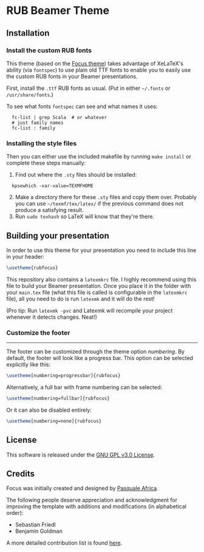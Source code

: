 # RUB Beamer Theme

## Installation

### Install the custom RUB fonts

This theme (based on the [Focus theme][1]) takes advantage of XeLaTeX's ability (via `fontspec`) to use plain old TTF fonts to enable you to easily use the custom RUB fonts in your Beamer presentations.

First, install the `.ttf` RUB fonts as usual. (Put in either `~/.fonts` or `/usr/share/fonts`.)

To see what fonts `fontspec` can see and what names it uses:
```shell
  fc-list | grep Scala  # or whatever
  # just family names
  fc-list : family
```

### Installing the style files
Then you can either use the included makefile by running `make install` or complete these steps manually:

1. Find out where the `.sty` files should be installed:
```shell
  kpsewhich -var-value=TEXMFHOME
```
2. Make a directory there for these `.sty` files and copy them over. Probably you can use `~/texmf/tex/latex/` if the previous command does not produce a satisfying result.
3. Run `sudo texhash` so LaTeX will know that they're there.


## Building your presentation

In order to use this theme for your presentation you need to include this line in your header:
```latex
\usetheme{rubfocus}
```

This repository also contains a `latexmkrc` file. I highly recommend using this file to build your Beamer presentation. Once you place it in the folder with your `main.tex` file (what this file is called is configurable in the `latexmkrc` file), all you need to do is run `latexmk` and it will do the rest!

(Pro tip: Run `latexmk -pvc` and Latexmk will recompile your project whenever it detects changes. Neat!)

[1]: https://github.com/elauksap/focus-beamertheme


### Customize the footer
----------------------
The footer can be customized through the theme option _numbering_. By default, the footer will look like a progress bar. This option can be selected explicitly like this:
```latex
\usetheme[numbering=progressbar]{rubfocus}
```

Alternatively, a full bar with frame numbering can be selected:
```latex
\usetheme[numbering=fullbar]{rubfocus}
```

Or it can also be disabled entirely:
```latex
\usetheme[numbering=none]{rubfocus}
```


## License
This software is released under the [GNU GPL v3.0 License](https://www.gnu.org/licenses/gpl-3.0.en.html).


## Credits
Focus was initially created and designed by [Pasquale Africa](https://github.com/elauksap).

The following people deserve appreciation and acknowledgment for improving the template with
additions and modifications (in alphabetical order):

- Sebastian Friedl
- Benjamin Goldman

A more detailed contribution list is found [here](https://github.com/elauksap/focus-beamertheme/graphs/contributors).
